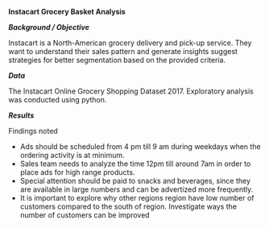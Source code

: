 **Instacart Grocery Basket Analysis**

***Background / Objective*** 

Instacart is a North-American grocery delivery and pick-up service. They want to understand their sales pattern and generate insights suggest strategies for better segmentation based on the provided criteria.

***Data***

The Instacart Online Grocery Shopping Dataset 2017. Exploratory analysis was conducted using python.

***Results***

Findings noted 

- Ads should be scheduled from 4 pm till 9 am during weekdays when the ordering activity is at minimum.								
- Sales team needs to analyze the time 12pm till around 7am in order to place ads for high range products.								
- Special attention should be paid to snacks and beverages, since they are available in large numbers and can be advertized more frequently.								
- It is important to explore why other regions region have low number of customers compared to the south of region. Investigate ways the number of customers can be improved 	
